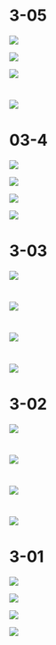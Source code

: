 # 3-05

![](/assets/30501import.png)

![](/assets/30502import.png)

![](/assets/30503import.png)

# ![](/assets/30504import.png)

# 03-4

![](/assets/30401import.png)

![](/assets/30402import.png)

![](/assets/30403import.png)

![](/assets/030403import.png)

# 3-03

![](/assets/030301import.png)

# ![](/assets/030302import.png)

# ![](/assets/030303import.png)

# ![](/assets/030304import.png)

# 3-02

![](/assets/30301import.png)

# ![](/assets/30302import.png)

# ![](/assets/30303import.png)

# ![](/assets/30304import.png)

# 3-01

![](/assets/03201import.png)

![](/assets/30202import.png)

![](/assets/30203import.png)

![](/assets/30204import.png)

# 




